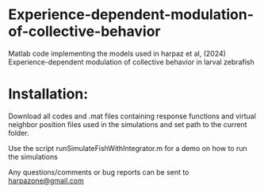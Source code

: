 # Experience-dependent-modulation-of-collective-behavior
Matlab code implementing the models used in harpaz et al, (2024) Experience-dependent modulation of collective behavior in larval zebrafish

# Installation:
Download all codes and .mat files containing response functions and virtual neighbor position files used in the simulations and set path to the current folder.

Use the script runSimulateFishWithIntegrator.m for a demo on how to run the simulations

Any questions/comments or bug reports can be sent to harpazone@gmail.com
